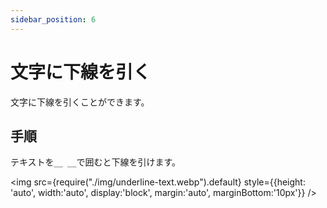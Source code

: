 ```yaml
---
sidebar_position: 6
---
```


# 文字に下線を引く

文字に下線を引くことができます。

## 手順

テキストを`__ __`で囲むと下線を引けます。

<img src={require("./img/underline-text.webp").default}
     style={{height: 'auto', width:'auto', display:'block', margin:'auto', marginBottom:'10px'}} />
